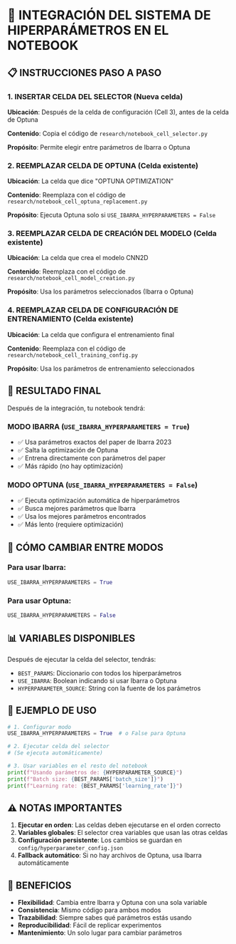 # 🔧 INTEGRACIÓN DEL SISTEMA DE HIPERPARÁMETROS EN EL NOTEBOOK

## 📋 INSTRUCCIONES PASO A PASO

### 1. **INSERTAR CELDA DEL SELECTOR** (Nueva celda)

**Ubicación**: Después de la celda de configuración (Cell 3), antes de la celda de Optuna

**Contenido**: Copia el código de `research/notebook_cell_selector.py`

**Propósito**: Permite elegir entre parámetros de Ibarra o Optuna

### 2. **REEMPLAZAR CELDA DE OPTUNA** (Celda existente)

**Ubicación**: La celda que dice "OPTUNA OPTIMIZATION"

**Contenido**: Reemplaza con el código de `research/notebook_cell_optuna_replacement.py`

**Propósito**: Ejecuta Optuna solo si `USE_IBARRA_HYPERPARAMETERS = False`

### 3. **REEMPLAZAR CELDA DE CREACIÓN DEL MODELO** (Celda existente)

**Ubicación**: La celda que crea el modelo CNN2D

**Contenido**: Reemplaza con el código de `research/notebook_cell_model_creation.py`

**Propósito**: Usa los parámetros seleccionados (Ibarra o Optuna)

### 4. **REEMPLAZAR CELDA DE CONFIGURACIÓN DE ENTRENAMIENTO** (Celda existente)

**Ubicación**: La celda que configura el entrenamiento final

**Contenido**: Reemplaza con el código de `research/notebook_cell_training_config.py`

**Propósito**: Usa los parámetros de entrenamiento seleccionados

## 🎯 RESULTADO FINAL

Después de la integración, tu notebook tendrá:

### **MODO IBARRA** (`USE_IBARRA_HYPERPARAMETERS = True`)
- ✅ Usa parámetros exactos del paper de Ibarra 2023
- ✅ Salta la optimización de Optuna
- ✅ Entrena directamente con parámetros del paper
- ✅ Más rápido (no hay optimización)

### **MODO OPTUNA** (`USE_IBARRA_HYPERPARAMETERS = False`)
- ✅ Ejecuta optimización automática de hiperparámetros
- ✅ Busca mejores parámetros que Ibarra
- ✅ Usa los mejores parámetros encontrados
- ✅ Más lento (requiere optimización)

## 🔄 CÓMO CAMBIAR ENTRE MODOS

### Para usar Ibarra:
```python
USE_IBARRA_HYPERPARAMETERS = True
```

### Para usar Optuna:
```python
USE_IBARRA_HYPERPARAMETERS = False
```

## 📊 VARIABLES DISPONIBLES

Después de ejecutar la celda del selector, tendrás:

- `BEST_PARAMS`: Diccionario con todos los hiperparámetros
- `USE_IBARRA`: Boolean indicando si usar Ibarra o Optuna
- `HYPERPARAMETER_SOURCE`: String con la fuente de los parámetros

## 🚀 EJEMPLO DE USO

```python
# 1. Configurar modo
USE_IBARRA_HYPERPARAMETERS = True  # o False para Optuna

# 2. Ejecutar celda del selector
# (Se ejecuta automáticamente)

# 3. Usar variables en el resto del notebook
print(f"Usando parámetros de: {HYPERPARAMETER_SOURCE}")
print(f"Batch size: {BEST_PARAMS['batch_size']}")
print(f"Learning rate: {BEST_PARAMS['learning_rate']}")
```

## ⚠️ NOTAS IMPORTANTES

1. **Ejecutar en orden**: Las celdas deben ejecutarse en el orden correcto
2. **Variables globales**: El selector crea variables que usan las otras celdas
3. **Configuración persistente**: Los cambios se guardan en `config/hyperparameter_config.json`
4. **Fallback automático**: Si no hay archivos de Optuna, usa Ibarra automáticamente

## 🎉 BENEFICIOS

- **Flexibilidad**: Cambia entre Ibarra y Optuna con una sola variable
- **Consistencia**: Mismo código para ambos modos
- **Trazabilidad**: Siempre sabes qué parámetros estás usando
- **Reproducibilidad**: Fácil de replicar experimentos
- **Mantenimiento**: Un solo lugar para cambiar parámetros
